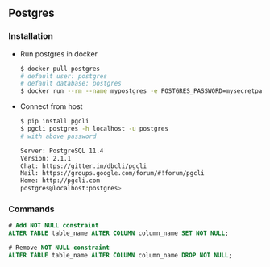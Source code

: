 ## Postgres

### Installation

- Run postgres in docker

	```bash
	$ docker pull postgres
	# default user: postgres
	# default database: postgres
	$ docker run --rm --name mypostgres -e POSTGRES_PASSWORD=mysecretpassword -p 5432:5432 -d postgres
	```

- Connect from host

	```bash
	$ pip install pgcli
	$ pgcli postgres -h localhost -u postgres
	# with above password
	
    Server: PostgreSQL 11.4
    Version: 2.1.1
    Chat: https://gitter.im/dbcli/pgcli
    Mail: https://groups.google.com/forum/#!forum/pgcli
    Home: http://pgcli.com
    postgres@localhost:postgres>
    ```

### Commands

```sql
# Add NOT NULL constraint
ALTER TABLE table_name ALTER COLUMN column_name SET NOT NULL;

# Remove NOT NULL constraint
ALTER TABLE table_name ALTER COLUMN column_name DROP NOT NULL;
```

